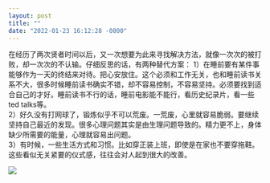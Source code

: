 ```yaml
---
layout: post
title: ""
date: "2022-01-23 16:12:28 -0800"
---
```


在经历了两次贤者时间以后，又一次想要为此来寻找解决方法，就像一次次的被打败，却一次次的不认输。仔细反思的话，有两种替代方案：
1）在睡前要有某件事能够作为一天的终结来对待。把心安放住。这个必须和工作无关，也和睡前读书关系不大，很多时候睡前读书确实不错，却不容易控制，不容易坚持。必须要找到适合自己的才好。睡前读书不行的话，睡前电影能不能行，看历史纪录片，看一些ted talks等。  
2）好久没有打网球了，锻炼似乎不可以荒废。一荒废，心里就容易脆弱。要继续坚持自己最近的发现。很多心理问题其实是由生理问题导致的。精力更不上，身体缺少所需要的能量，心理就容易出问题。  
3）有时候，一些生活方式和习惯。比如穿正装上班，即使是在家也不要穿拖鞋。这些看似无关紧要的仪式感，往往会对人起到很大的改善。

![]({{site.cdnurl}}/assets/yinshui/images/posts/green-lake-2022-fog.jpg)  
